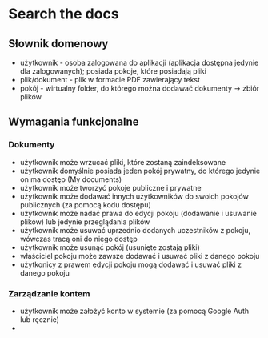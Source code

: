 # Search the docs

## Słownik domenowy
- użytkownik - osoba zalogowana do aplikacji (aplikacja dostępna jedynie dla zalogowanych); posiada pokoje, które posiadają pliki
- plik/dokument - plik w formacie PDF zawierający tekst
- pokój - wirtualny folder, do którego można dodawać dokumenty -> zbiór plików

## Wymagania funkcjonalne

### Dokumenty
 - użytkownik może wrzucać pliki, które zostaną zaindeksowane
 - użytkownik domyślnie posiada jeden pokój prywatny, do którego jedynie on ma dostęp (My documents)
 - użytkownik może tworzyć pokoje publiczne i prywatne
 - użytkownik może dodawać innych użytkowników do swoich pokojów publicznych (za pomocą kodu dostępu)
 - użytkownik może nadać prawa do edycji pokoju (dodawanie i usuwanie plików) lub jedynie przeglądania plików
 - użytkownik może usuwać uprzednio dodanych uczestników z pokoju, wówczas tracą oni do niego dostęp
 - użytkownik może usunąć pokój (usunięte zostają pliki)
 - właściciel pokoju może zawsze dodawać i usuwać pliki z danego pokoju
 - użytkonicy z prawem edycji pokoju mogą dodawać i usuwać pliki z danego pokoju

### Zarządzanie kontem
 - użytkownik może założyć konto w systemie (za pomocą Google Auth lub ręcznie)
 - 